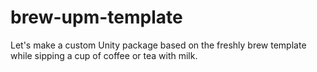 # brew-upm-template
Let's make a custom Unity package based on the freshly brew template while sipping a cup of coffee or tea with milk.

